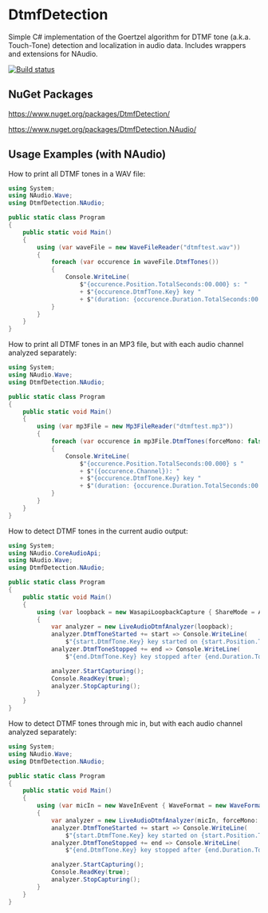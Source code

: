 DtmfDetection
=============

Simple C# implementation of the Goertzel algorithm for DTMF tone (a.k.a. Touch-Tone) detection and localization in audio data. Includes wrappers and extensions for NAudio.

[![Build status](https://ci.appveyor.com/api/projects/status/yxidl32tv632lagv/branch/master?svg=true)](https://ci.appveyor.com/project/bert2/dtmfdetection/branch/master)

NuGet Packages
--------------

https://www.nuget.org/packages/DtmfDetection/

https://www.nuget.org/packages/DtmfDetection.NAudio/

Usage Examples (with NAudio)
----------------------------

How to print all DTMF tones in a WAV file:

``` C#
using System;
using NAudio.Wave;
using DtmfDetection.NAudio;

public static class Program
{
    public static void Main()
    {
        using (var waveFile = new WaveFileReader("dtmftest.wav"))
        {
	        foreach (var occurence in waveFile.DtmfTones())
            {
                Console.WriteLine(
                    $"{occurence.Position.TotalSeconds:00.000} s: "
		            + $"{occurence.DtmfTone.Key} key "
		            + $"(duration: {occurence.Duration.TotalSeconds:00.000} s)");
            }
		}
	}
}
```

How to print all DTMF tones in an MP3 file, but with each audio channel analyzed separately:

``` C#
using System;
using NAudio.Wave;
using DtmfDetection.NAudio;

public static class Program
{
    public static void Main()
    {
		using (var mp3File = new Mp3FileReader("dtmftest.mp3"))
		{
			foreach (var occurence in mp3File.DtmfTones(forceMono: false))
			{
				Console.WriteLine(
					$"{occurence.Position.TotalSeconds:00.000} s "
					+ $"({occurence.Channel}): "
					+ $"{occurence.DtmfTone.Key} key "
					+ $"(duration: {occurence.Duration.TotalSeconds:00.000} s)");
			}
		}
	}
}
```

How to detect DTMF tones in the current audio output:

``` C#
using System;
using NAudio.CoreAudioApi;
using NAudio.Wave;
using DtmfDetection.NAudio;

public static class Program
{
	public static void Main()
	{
		using (var loopback = new WasapiLoopbackCapture { ShareMode = AudioClientShareMode.Shared })
		{
			var analyzer = new LiveAudioDtmfAnalyzer(loopback);
			analyzer.DtmfToneStarted += start => Console.WriteLine(
				$"{start.DtmfTone.Key} key started on {start.Position.TimeOfDay}");
			analyzer.DtmfToneStopped += end => Console.WriteLine(
				$"{end.DtmfTone.Key} key stopped after {end.Duration.TotalSeconds} s");

			analyzer.StartCapturing();
			Console.ReadKey(true);
			analyzer.StopCapturing();
		}
	}
}
```

How to detect DTMF tones through mic in, but with each audio channel analyzed separately:

``` C#
using System;
using NAudio.Wave;
using DtmfDetection.NAudio;

public static class Program
{
	public static void Main()
	{
		using (var micIn = new WaveInEvent { WaveFormat = new WaveFormat(8000, 32, 1) })
		{
			var analyzer = new LiveAudioDtmfAnalyzer(micIn, forceMono: false);
			analyzer.DtmfToneStarted += start => Console.WriteLine(
				$"{start.DtmfTone.Key} key started on {start.Position.TimeOfDay} (channel {start.Channel})");
			analyzer.DtmfToneStopped += end => Console.WriteLine(
				$"{end.DtmfTone.Key} key stopped after {end.Duration.TotalSeconds} s (channel {end.Channel})");

			analyzer.StartCapturing();
			Console.ReadKey(true);
			analyzer.StopCapturing();
		}
	}
}
```

